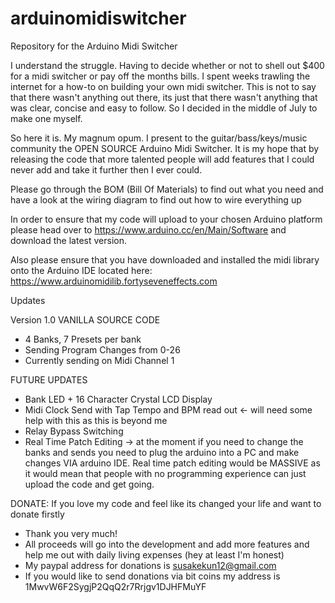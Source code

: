 # arduinomidiswitcher
Repository for the Arduino Midi Switcher

I understand the struggle. Having to decide whether or not to shell out $400 for a midi switcher or pay off the months bills. I spent weeks trawling the internet for a how-to on building your own midi switcher. This is not to say that there wasn't anything out there, its just that there wasn't anything that was clear, concise and easy to follow. So I decided in the middle of July to make one myself. 

So here it is. My magnum opum. I present to the guitar/bass/keys/music community the OPEN SOURCE Arduino Midi Switcher. It is my hope that by releasing the code that more talented people will add features that I could never add and take it further then I ever could. 

Please go through the BOM (Bill Of Materials) to find out what you need and have a look at the wiring diagram to find out how to wire everything up

In order to ensure that my code will upload to your chosen Arduino platform please head over to https://www.arduino.cc/en/Main/Software and download the latest version. 

Also please ensure that you have downloaded and installed the midi library onto the Arduino IDE located here:
https://www.arduinomidilib.fortyseveneffects.com

Updates

Version 1.0 VANILLA SOURCE CODE
- 4 Banks, 7 Presets per bank
- Sending Program Changes from 0-26
- Currently sending on Midi Channel 1

FUTURE UPDATES
- Bank LED + 16 Character Crystal LCD Display
- Midi Clock Send with Tap Tempo and BPM read out <- will need some help with this as this is beyond me
- Relay Bypass Switching 
- Real Time Patch Editing -> at the moment if you need to change the banks and sends you need to plug the arduino into a PC and make changes VIA arduino IDE. Real time patch editing would be MASSIVE as it would mean that people with no programming experience can just upload the code and get going. 

DONATE: 
If you love my code and feel like its changed your life and want to donate firstly
- Thank you very much! 
- All proceeds will go into the development and add more features and help me out with daily living expenses (hey at least I'm honest) 
- My paypal address for donations is susakekun12@gmail.com 
- If you would like to send donations via bit coins my address is 1MwvW6F2SygjP2QqQ2r7Rrjgv1DJHFMuYF
